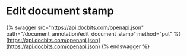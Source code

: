 # Edit document stamp

{% swagger src="https://api.docbits.com/openapi.json" path="/document_annotation/edit_document_stamp" method="put" %}
[https://api.docbits.com/openapi.json](https://api.docbits.com/openapi.json)
{% endswagger %}
